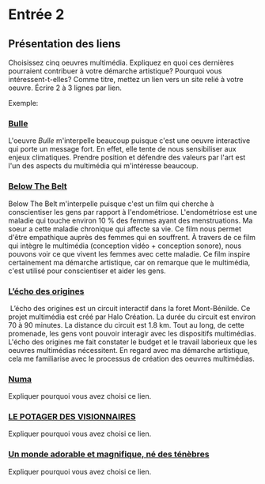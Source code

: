 # Entrée 2
## Présentation des liens
Choisissez cinq oeuvres multimédia. Expliquez en quoi ces dernières pourraient contribuer à votre démarche artistique? Pourquoi vous intéressent-t-elles? Comme titre, mettez un lien vers un site relié à votre oeuvre. Écrire 2 à 3 lignes par lien.

Exemple: 
### [Bulle](https://www.onf.ca/interactif/bulle/) 
L'oeuvre *Bulle* m'interpelle beaucoup puisque c'est une oeuvre interactive qui porte un message fort. En effet, elle tente de nous sensibiliser aux enjeux climatiques. Prendre position et défendre des valeurs par l'art est l'un des aspects du multimédia qui m'intéresse beaucoup. 

### [Below The Belt](https://www.belowthebelt.film/)
Below The Belt m'interpelle puisque c'est un film qui cherche à conscientiser les gens par rapport à l'endométriose. L'endométriose est une maladie qui touche environ 10 % des femmes ayant des menstruations. Ma soeur a cette maladie chronique qui affecte sa vie. Ce film nous permet d'être empathique auprès des femmes qui en souffrent. À travers de ce film qui intègre le multimédia (conception vidéo + conception sonore), nous pouvons voir ce que vivent les femmes avec cette maladie. Ce film inspire certainement ma démarche artistique, car on remarque que le multimédia, c'est utilisé pour conscientiser et aider les gens.

### [L’écho des origines](https://halo.team/projects/lecho-des-origines/)
 L’écho des origines est un circuit interactif dans la foret Mont-Bénilde. Ce projet multimédia est créé par Halo Création. La durée du circuit est environ 70 à 90 minutes. La distance du circuit est 1.8 km. Tout au long, de cette promenade, les gens vont pouvoir interagir avec les dispositifs multimédias. L'écho des origines me fait constater le budget et le travail laborieux que les oeuvres multimédias nécessitent. En regard avec ma démarche artistique, cela me familiarise avec le processus de création des oeuvres multimédias.

### [Numa](https://numa.media/moments-de-grace/) 
Expliquer pourquoi vous avez choisi ce lien.  

### [LE POTAGER DES VISIONNAIRES](https://www.atomic3.ca/projet.php?id=3)
Expliquer pourquoi vous avez choisi ce lien. 

### [Un monde adorable et magnifique, né des ténèbres ](https://www.teamlab.art/fr/ew/whatloving-dark_barcelona/caixaforum_barcelona/)
Expliquer pourquoi vous avez choisi ce lien. 

